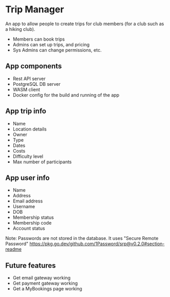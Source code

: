 # Trip Manager

An app to allow people to create trips for club members (for a club such as a hiking club).

* Members can book trips
* Admins can set up trips, and pricing
* Sys Admins can change permissions, etc.

## App components

* Rest API server
* PostgreSQL DB server
* WASM client
* Docker config for the build and running of the app

## App trip info

* Name
* Location details
* Owner
* Type
* Dates
* Costs
* Difficulty level
* Max number of participants

## App user info

* Name
* Address
* Email address
* Username
* DOB
* Membership status
* Membership code
* Account status

Note: Passwords are not stored in the database. It uses "Secure Remote Password" <https://pkg.go.dev/github.com/1Password/srp@v0.2.0#section-readme>

## Future features

* Get email gateway working
* Get payment gateway working
* Get a MyBookings page working
